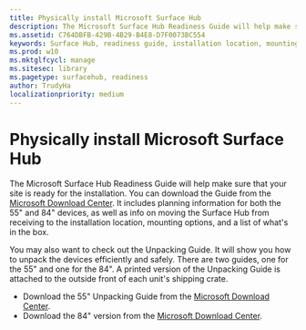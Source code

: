 ```yaml
---
title: Physically install Microsoft Surface Hub
description: The Microsoft Surface Hub Readiness Guide will help make sure that your site is ready for the installation.
ms.assetid: C764DBFB-429B-4B29-B4E8-D7F0073BC554
keywords: Surface Hub, readiness guide, installation location, mounting options
ms.prod: w10
ms.mktglfcycl: manage
ms.sitesec: library
ms.pagetype: surfacehub, readiness
author: TrudyHa
localizationpriority: medium
---
```


# Physically install Microsoft Surface Hub


The Microsoft Surface Hub Readiness Guide will help make sure that your site is ready for the installation. You can download the Guide from the [Microsoft Download Center](http://go.microsoft.com/fwlink/?LinkId=718144). It includes planning information for both the 55" and 84" devices, as well as info on moving the Surface Hub from receiving to the installation location, mounting options, and a list of what's in the box.

You may also want to check out the Unpacking Guide. It will show you how to unpack the devices efficiently and safely. There are two guides, one for the 55" and one for the 84". A printed version of the Unpacking Guide is attached to the outside front of each unit's shipping crate.

-   Download the 55" Unpacking Guide from the [Microsoft Download Center](http://go.microsoft.com/fwlink/?LinkId=718145).
-   Download the 84" version from the [Microsoft Download Center](http://go.microsoft.com/fwlink/?LinkId=718146).

 

 





